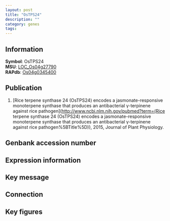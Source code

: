 ```yaml
---
layout: post
title: "OsTPS24"
description: ""
category: genes
tags: 
---
```


## Information
__Symbol__: OsTPS24  
__MSU__: [LOC_Os04g27790](http://rice.plantbiology.msu.edu/cgi-bin/ORF_infopage.cgi?orf=LOC_Os04g27790)  
__RAPdb__: [Os04g0345400](http://rapdb.dna.affrc.go.jp/viewer/gbrowse_details/irgsp1?name=Os04g0345400)  

## Publication
1. [Rice terpene synthase 24 (OsTPS24) encodes a jasmonate-responsive monoterpene synthase that produces an antibacterial γ-terpinene against rice pathogen](http://www.ncbi.nlm.nih.gov/pubmed?term=(Rice terpene synthase 24 (OsTPS24) encodes a jasmonate-responsive monoterpene synthase that produces an antibacterial γ-terpinene against rice pathogen%5BTitle%5D)), 2015, Journal of Plant Physiology.

## Genbank accession number

## Expression information

## Key message

## Connection

## Key figures


